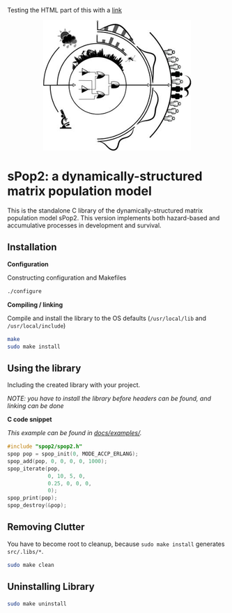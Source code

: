 <p>Testing the HTML part of this with a <a href="https://github.com/kerguler/sPop2" target="_blank">link</a></p>
<p align="center">
<img width="340" height=300" src="docs/figures/large_scale_PDM.jpg"/>
</p>

# sPop2: a dynamically-structured matrix population model

This is the standalone C library of the dynamically-structured matrix population model sPop2.
This version implements both hazard-based and accumulative processes in development and survival.

## Installation

**Configuration**

Constructing configuration and Makefiles

```bash
./configure
```

**Compiling / linking**

Compile and install the library to the OS defaults (`/usr/local/lib` and `/usr/local/include`)

```bash
make
sudo make install
```

## Using the library

Including the created library with your project.

*NOTE: you have to install the library before headers can be found, and linking can be done*

**C code snippet**

*This example can be found in <a href="docs/examples/">docs/examples/</a>.*

```c
#include "spop2/spop2.h"
spop pop = spop_init(0, MODE_ACCP_ERLANG);
spop_add(pop, 0, 0, 0, 0, 1000);
spop_iterate(pop,
             0, 10, 5, 0,
             0.25, 0, 0, 0,
             0);
spop_print(pop);
spop_destroy(&pop);
```

## Removing Clutter

You have to become root to cleanup, because `sudo make install` generates `src/.libs/*`.

```bash
sudo make clean
```

## Uninstalling Library

```bash
sudo make uninstall
```
